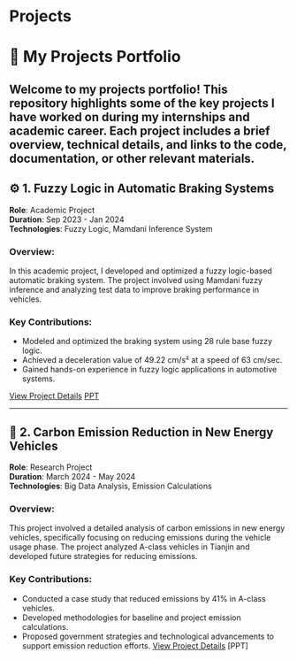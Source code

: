 # Projects
# 🚀 My Projects Portfolio

Welcome to my projects portfolio! This repository highlights some of the key projects I have worked on during my internships and academic career. Each project includes a brief overview, technical details, and links to the code, documentation, or other relevant materials.
---

## ⚙️ **1. Fuzzy Logic in Automatic Braking Systems**
**Role**: Academic Project  
**Duration**: Sep 2023 - Jan 2024  
**Technologies**: Fuzzy Logic, Mamdani Inference System

### Overview:
In this academic project, I developed and optimized a fuzzy logic-based automatic braking system. The project involved using Mamdani fuzzy inference and analyzing test data to improve braking performance in vehicles.

### Key Contributions:
- Modeled and optimized the braking system using 28 rule base fuzzy logic.
- Achieved a deceleration value of 49.22 cm/s² at a speed of 63 cm/sec.
- Gained hands-on experience in fuzzy logic applications in automotive systems.

[View Project Details](https://github.com/Reet521/Projects/blob/main/fuzzy%20term%20paper%5B1%5D.docx)       [PPT](https://github.com/Reet521/Projects/blob/main/Fuzzy%20logic%20project%202023.pptx.pptx)

---

## 🌱 **2. Carbon Emission Reduction in New Energy Vehicles**
**Role**: Research Project  
**Duration**: March 2024 - May 2024  
**Technologies**: Big Data Analysis, Emission Calculations

### Overview:
This project involved a detailed analysis of carbon emissions in new energy vehicles, specifically focusing on reducing emissions during the vehicle usage phase. The project analyzed A-class vehicles in Tianjin and developed future strategies for reducing emissions.

### Key Contributions:
- Conducted a case study that reduced emissions by 41% in A-class vehicles.
- Developed methodologies for baseline and project emission calculations.
- Proposed government strategies and technological advancements to support emission reduction efforts.
[View Project Details](https://github.com/Reet521/Projects/blob/main/seminar%20report.docx)      [PPT]


